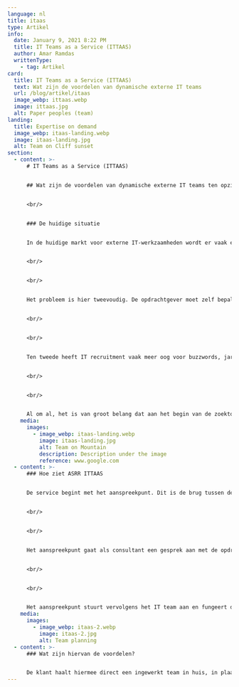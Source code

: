 ```yaml
---
language: nl
title: itaas
type: Artikel
info:
  date: January 9, 2021 8:22 PM
  title: IT Teams as a Service (ITTAAS)
  author: Amar Ramdas
  writtenType:
    - tag: Artikel
card:
  title: IT Teams as a Service (ITTAAS)
  text: Wat zijn de voordelen van dynamische externe IT teams
  url: /blog/artikel/itaas
  image_webp: ittaas.webp
  image: ittaas.jpg
  alt: Paper peoples (team)
landing:
  title: Expertise on demand
  image_webp: itaas-landing.webp
  image: itaas-landing.jpg
  alt: Team on Cliff sunset
section:
  - content: >-
      # IT Teams as a Service (ITTAAS)


      ## Wat zijn de voordelen van dynamische externe IT teams ten opzichte van een 1 op 1 recruitment strategie?


      <br/>


      ### De huidige situatie


      In de huidige markt voor externe IT-werkzaamheden wordt er vaak erg in hokjes gedacht. Een opdrachtgever klopt aan bij een recruitmentbureau en geeft aan wat voor competenties hij of zij denkt nodig te hebben voor de opdracht. De recruiter stelt dan op basis van deze input een opdrachtomschrijving op. Dit resulteert vaak in aparte eisen.


      <br/>


      <br/>


      Het probleem is hier tweevoudig. De opdrachtgever moet zelf bepalen wat voor expertise hij of zij nodig heeft, terwijl dit soms een erg inhoudelijke vraag is. Er wordt daardoor vaak op voorhand al gekozen voor een verkeerde aanpak. Weet u bijvoorbeeld al wat de beste aanpak is voor een webapplicatie? (link naar andere blogpost)


      <br/>


      <br/>


      Ten tweede heeft IT recruitment vaak meer oog voor buzzwords, jaren ervaring en andere zaken. Deze factoren garanderen niet altijd in een goede match. Veel IT’ers worden juist afgeschrikt door opdrachten waarin de technische eisen niet kloppen. of waarin er veel termen worden rondgegooid die niets te maken hebben met de technologie of opdracht. Zo spreken opdrachtgevers en de inhuurkrachten vaak een andere taal.


      <br/>


      <br/>


      Al om al, het is van groot belang dat aan het begin van de zoektocht technische kennis wordt toegepast. Daarmee komen we bij wat in ons opzicht de oplossing is: IT Teams as a Service.
    media:
      images:
        - image_webp: itaas-landing.webp
          image: itaas-landing.jpg
          alt: Team on Mountain
          description: Description under the image
          reference: www.google.com
  - content: >-
      ### Hoe ziet ASRR ITTAAS


      De service begint met het aanspreekpunt. Dit is de brug tussen de Business en IT. Het aanspreekpunt moet inhoudelijke kennis hebben, maar moet ook kunnen relativeren en begrijpen wat belangrijk is voor de opdrachtgever. Communicatie, kennis en begrip zijn hierbij belangrijke karaktereigenschappen.


      <br/>


      <br/>


      Het aanspreekpunt gaat als consultant een gesprek aan met de opdrachtgever. Hierbij wordt geanalyseerd hoe het huidige proces in het bedrijf gaat, wat de knelpunten zijn en wat de technische oplossing hiervoor zou kunnen zijn.


      <br/>


      <br/>


      Het aanspreekpunt stuurt vervolgens het IT team aan en fungeert daarbij als product owner. Hierbij staat bewaking van de wensen van de klant centraal. Het IT team§ bestaat uit developers met verschillende expertises. De samenstelling van het team is dynamisch, op basis van de opdracht. De ene keer bestaat deze uit een volledig front end team, de andere keer ligt de focus meer op back-end, etcetera. Dit zorgt voor minder onnodige overhead en de juiste expertise op de juiste plek
    media:
      images:
        - image_webp: itaas-2.webp
          image: itaas-2.jpg
          alt: Team planning
  - content: >-
      ### Wat zijn hiervan de voordelen?


      De klant haalt hiermee direct een ingewerkt team in huis, in plaats van een set aan losse spelers. Dit zorgt voor besparing op gebied van recruitment- en inwerkkosten. Het probleem wordt van begin af aan al begeleid door een specialist. Dit zorgt ervoor dat de visie van de klant goed vertaald kan worden tot een werkend eindproduct. Hierbij wordt de klant volledig ontzorgd. Daarbij is er een centraal aanspreekpunt dat de technische vraagstukken kan vertalen naar taal die de klant begrijpt, zodat er toch nog executive beslissingen kunnen worden gemaakt over belangrijke aspecten binnen het proces. Tot slot kan er worden meegelift op ervaring en oplossingen die opgedaan zijn tijdens processen voor andere klanten.
---
```

